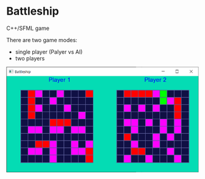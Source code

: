 # Battleship
C++/SFML game

There are two game modes:
- single player (Palyer vs AI)
- two players

![Game screenshot](images/Screenshot_01.png)
